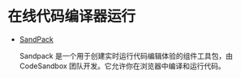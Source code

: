 # 在线代码编译器运行

- [SandPack](https://sandpack.codesandbox.io/docs)

    Sandpack 是一个用于创建实时运行代码编辑体验的组件工具包，由 CodeSandbox 团队开发。它允许你在浏览器中编译和运行代码。
